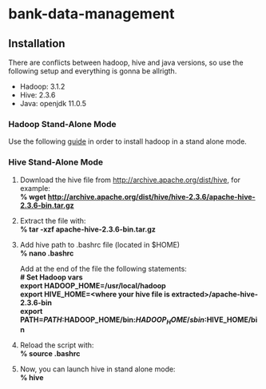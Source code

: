 # bank-data-management

## Installation
There are conflicts between hadoop, hive and java versions, so use the following setup and everything is gonna be allrigth.
  
  * Hadoop: 3.1.2
  * Hive: 2.3.6
  * Java: openjdk 11.0.5
### Hadoop Stand-Alone Mode
Use the following [guide](https://www.digitalocean.com/community/tutorials/how-to-install-hadoop-in-stand-alone-mode-on-ubuntu-18-04) in order to install hadoop in a stand alone mode.
### Hive Stand-Alone Mode
  1. Download the hive file from http://archive.apache.org/dist/hive, for example:</br>
     <b>% wget http://archive.apache.org/dist/hive/hive-2.3.6/apache-hive-2.3.6-bin.tar.gz</b>
     
  2. Extract the file with:</br>
     <b>% tar -xzf apache-hive-2.3.6-bin.tar.gz</b>
     
  3. Add hive path to .bashrc file (located in $HOME)</br>
     <b>% nano .bashrc</b>
     
     Add at the end of the file the following statements:</br>
     <b># Set Hadoop vars</br>
        export HADOOP_HOME=/usr/local/hadoop</br>
        export HIVE_HOME=\<where your hive file is extracted\>/apache-hive-2.3.6-bin</br>
        export PATH=$PATH:$HADOOP_HOME/bin:$HADOOP_HOME/sbin:$HIVE_HOME/bin</br>
        </b>
  4. Reload the script with:</br>
     <b>% source .bashrc</b>
     
  5. Now, you can launch hive in stand alone mode:</br>
     <b>% hive</b>
